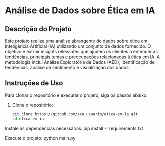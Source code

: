 # Análise de Dados sobre Ética em IA

## Descrição do Projeto
Este projeto realiza uma análise abrangente de dados sobre ética em Inteligência Artificial (IA) utilizando um conjunto de dados fornecido. O objetivo é extrair insights relevantes que ajudem os clientes a entender as tendências, principais temas e preocupações relacionadas à ética em IA. A metodologia inclui Análise Exploratória de Dados (AED), identificação de tendências, análise de sentimento e visualização dos dados.

## Instruções de Uso
Para clonar o repositório e executar o projeto, siga os passos abaixo:

1. Clone o repositório:
   ```bash
   git clone https://github.com/seu_usuario/etica-em-ia.git
   cd etica-em-ia
   
Instale as dependências necessárias:
pip install -r requirements.txt

Execute o projeto:
python main.py

